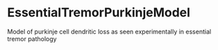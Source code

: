 # EssentialTremorPurkinjeModel
Model of purkinje cell dendritic loss as seen experimentally in essential tremor pathology
